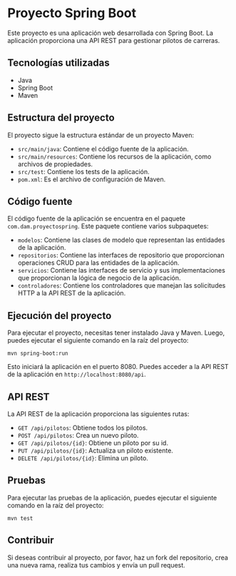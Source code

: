 # Proyecto Spring Boot

Este proyecto es una aplicación web desarrollada con Spring Boot. La aplicación proporciona una API REST para gestionar pilotos de carreras.

## Tecnologías utilizadas

- Java
- Spring Boot
- Maven

## Estructura del proyecto

El proyecto sigue la estructura estándar de un proyecto Maven:

- `src/main/java`: Contiene el código fuente de la aplicación.
- `src/main/resources`: Contiene los recursos de la aplicación, como archivos de propiedades.
- `src/test`: Contiene los tests de la aplicación.
- `pom.xml`: Es el archivo de configuración de Maven.

## Código fuente

El código fuente de la aplicación se encuentra en el paquete `com.dam.proyectospring`. Este paquete contiene varios subpaquetes:

- `modelos`: Contiene las clases de modelo que representan las entidades de la aplicación.
- `repositorios`: Contiene las interfaces de repositorio que proporcionan operaciones CRUD para las entidades de la aplicación.
- `servicios`: Contiene las interfaces de servicio y sus implementaciones que proporcionan la lógica de negocio de la aplicación.
- `controladores`: Contiene los controladores que manejan las solicitudes HTTP a la API REST de la aplicación.

## Ejecución del proyecto

Para ejecutar el proyecto, necesitas tener instalado Java y Maven. Luego, puedes ejecutar el siguiente comando en la raíz del proyecto:

```
mvn spring-boot:run
```

Esto iniciará la aplicación en el puerto 8080. Puedes acceder a la API REST de la aplicación en `http://localhost:8080/api`.

## API REST

La API REST de la aplicación proporciona las siguientes rutas:

- `GET /api/pilotos`: Obtiene todos los pilotos.
- `POST /api/pilotos`: Crea un nuevo piloto.
- `GET /api/pilotos/{id}`: Obtiene un piloto por su id.
- `PUT /api/pilotos/{id}`: Actualiza un piloto existente.
- `DELETE /api/pilotos/{id}`: Elimina un piloto.

## Pruebas

Para ejecutar las pruebas de la aplicación, puedes ejecutar el siguiente comando en la raíz del proyecto:

```
mvn test
```

## Contribuir

Si deseas contribuir al proyecto, por favor, haz un fork del repositorio, crea una nueva rama, realiza tus cambios y envía un pull request.